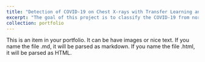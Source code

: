 ```yaml
---
title: "Detection of COVID-19 on Chest X-rays with Transfer Learning and Ensemble Learning"
excerpt: "The goal of this project is to classify the COVID-19 from normal and pneumonia on Chest X-rays in unbalanced data distribution setting.1<br/><img src='https://github.com/kyadanarw/Ensemble-Deep-Learning-for-the-Detection-of-COVID-19-in-Unbalanced-Chest-X-ray-Dataset/blob/DeepLearning/Images/applsci-11-10528-g014-550.jpg'>"
collection: portfolio
---
```


This is an item in your portfolio. It can be have images or nice text. If you name the file .md, it will be parsed as markdown. If you name the file .html, it will be parsed as HTML. 
